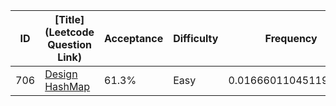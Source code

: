 |ID|[Title](Leetcode Question Link)|Acceptance|Difficulty|Frequency|
|----|-----|----|---|---|
|706|[Design HashMap]( https://leetcode.com/problems/design-hashmap)|61.3%|Easy|0.016660110451195708|

